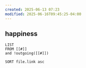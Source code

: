 ```yaml
---
created: 2025-06-13 07:23
modified: 2025-06-16T09:45:25-04:00
---
```

## happiness

```dataview
LIST
FROM [[#]]
and !outgoing([[#]])

SORT file.link asc
```
